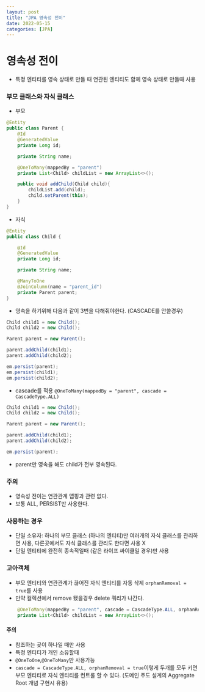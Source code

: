```yaml
---
layout: post
title: "JPA 영속성 전이"
date: 2022-05-15
categories: [JPA]
---
```


# 영속성 전이

- 특정 엔티티를 영속 상태로 만들 때 연관된 엔티티도 함께 영속 상태로 만들때 사용

### 부모 클래스와 자식 클래스

- 부모

```java
@Entity
public class Parent {
    @Id
    @GeneratedValue
    private Long id;

    private String name;

    @OneToMany(mappedBy = "parent")
    private List<Child> childList = new ArrayList<>();

    public void addChild(Child child){
        childList.add(child);
        child.setParent(this);
    }
}
```

- 자식

```java
@Entity
public class Child {

    @Id
    @GeneratedValue
    private Long id;

    private String name;

    @ManyToOne
    @JoinColumn(name = "parent_id")
    private Parent parent;
}
```

- 영속을 하기위해 다음과 같이 3번을 다해줘야한다. (CASCADE를 안쓸경우)

```java
Child child1 = new Child();
Child child2 = new Child();

Parent parent = new Parent();

parent.addChild(child1);
parent.addChild(child2);

em.persist(parent);
em.persist(child1);
em.persist(child2);
```

- cascade를 적용 `@OneToMany(mappedBy = "parent", cascade = CascadeType.ALL)`

```java
Child child1 = new Child();
Child child2 = new Child();

Parent parent = new Parent();

parent.addChild(child1);
parent.addChild(child2);

em.persist(parent);

```

- parent만 영속을 해도 child가 전부 영속된다.

### 주의

- 영속성 전이는 연관관계 맵핑과 관련 없다.
- 보통 ALL, PERSIST만 사용한다.

### 사용하는 경우

- 단일 소유자: 하나의 부모 클래스 (하나의 엔티티)만 여러개의 자식 클래스를 관리하면 사용, 다른곳에서도 자식 클래스를 관리도 한다면 사용 X
- 단일 엔티티에 완전히 종속적일때 (같은 라이프 싸이클일 경우)만 사용

### 고아객체

- 부모 엔티티와 연관관계가 끊어진 자식 엔티티를 자동 삭제 `orphanRemoval = true`를 사용
- 만약 컬렉션에서 remove 됐을경우 delete 쿼리가 나간다.

```java
    @OneToMany(mappedBy = "parent", cascade = CascadeType.ALL, orphanRemoval = true)
    private List<Child> childList = new ArrayList<>();
```

#### 주의

- 참조하는 곳이 하나일 때만 사용
- 특정 엔티티가 개인 소유할때
- `@OneToOne`,`@OneToMany`만 사용가능
- `cascade = CascadeType.ALL, orphanRemoval = true`이렇게 두개를 모두 키면 부모 엔티티로 자식 엔티티를 컨트롤 할 수 있다. (도메인 주도 설계의 Aggregate Root 개념 구현시 유용)
